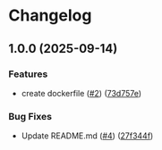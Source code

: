 # Changelog

## 1.0.0 (2025-09-14)


### Features

* create dockerfile ([#2](https://github.com/RedNoodlesOrg/pxe-boot-cache/issues/2)) ([73d757e](https://github.com/RedNoodlesOrg/pxe-boot-cache/commit/73d757e279592db962890073124af8b3cce1eb16))


### Bug Fixes

* Update README.md ([#4](https://github.com/RedNoodlesOrg/pxe-boot-cache/issues/4)) ([27f344f](https://github.com/RedNoodlesOrg/pxe-boot-cache/commit/27f344f506e33af48d3941a64396af2940eacd71))
